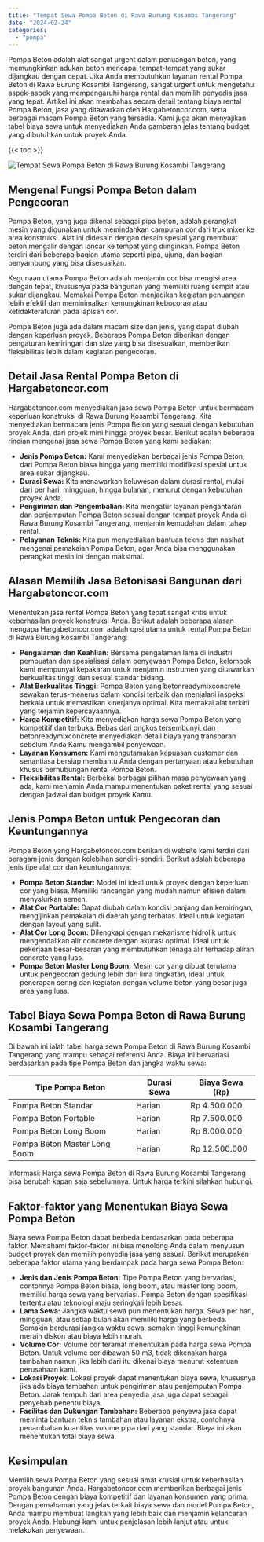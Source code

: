 ```yaml
---
title: "Tempat Sewa Pompa Beton di Rawa Burung Kosambi Tangerang"
date: "2024-02-24"
categories: 
  - "pompa"
---
```




Pompa Beton adalah alat sangat urgent dalam penuangan beton, yang memungkinkan adukan beton mencapai tempat-tempat yang sukar dijangkau dengan cepat. Jika Anda membutuhkan layanan rental Pompa Beton di Rawa Burung Kosambi Tangerang, sangat urgent untuk mengetahui aspek-aspek yang mempengaruhi harga rental dan memilih penyedia jasa yang tepat. Artikel ini akan membahas secara detail tentang biaya rental Pompa Beton, jasa yang ditawarkan oleh Hargabetoncor.com, serta berbagai macam Pompa Beton yang tersedia. Kami juga akan menyajikan tabel biaya sewa untuk menyediakan Anda gambaran jelas tentang budget yang dibutuhkan untuk proyek Anda.

{{< toc >}}

![Tempat Sewa Pompa Beton di Rawa Burung Kosambi Tangerang](https://hargareadymixid.github.io/pompa/concrete-pump%20(11).png)

## Mengenal Fungsi Pompa Beton dalam Pengecoran

Pompa Beton, yang juga dikenal sebagai pipa beton, adalah perangkat mesin yang digunakan untuk memindahkan campuran cor dari truk mixer ke area konstruksi. Alat ini didesain dengan desain spesial yang membuat beton mengalir dengan lancar ke tempat yang diinginkan. Pompa Beton terdiri dari beberapa bagian utama seperti pipa, ujung, dan bagian penyambung yang bisa disesuaikan.

Kegunaan utama Pompa Beton adalah menjamin cor bisa mengisi area dengan tepat, khususnya pada bangunan yang memiliki ruang sempit atau sukar dijangkau. Memakai Pompa Beton menjadikan kegiatan penuangan lebih efektif dan meminimalkan kemungkinan kebocoran atau ketidakteraturan pada lapisan cor.

Pompa Beton juga ada dalam macam size dan jenis, yang dapat diubah dengan keperluan proyek. Beberapa Pompa Beton diberikan dengan pengaturan kemiringan dan size yang bisa disesuaikan, memberikan fleksibilitas lebih dalam kegiatan pengecoran.

## Detail Jasa Rental Pompa Beton di Hargabetoncor.com

Hargabetoncor.com menyediakan jasa sewa Pompa Beton untuk bermacam keperluan konstruksi di Rawa Burung Kosambi Tangerang. Kita menyediakan bermacam jenis Pompa Beton yang sesuai dengan kebutuhan proyek Anda, dari projek mini hingga proyek besar. Berikut adalah beberapa rincian mengenai jasa sewa Pompa Beton yang kami sediakan:

- **Jenis Pompa Beton:** Kami menyediakan berbagai jenis Pompa Beton, dari Pompa Beton biasa hingga yang memiliki modifikasi spesial untuk area sukar dijangkau.
- **Durasi Sewa:** Kita menawarkan keluwesan dalam durasi rental, mulai dari per hari, mingguan, hingga bulanan, menurut dengan kebutuhan proyek Anda.
- **Pengiriman dan Pengembalian:** Kita mengatur layanan pengantaran dan penjemputan Pompa Beton sesuai dengan tempat proyek Anda di Rawa Burung Kosambi Tangerang, menjamin kemudahan dalam tahap rental.
- **Pelayanan Teknis:** Kita pun menyediakan bantuan teknis dan nasihat mengenai pemakaian Pompa Beton, agar Anda bisa menggunakan perangkat mesin ini dengan maksimal.

## Alasan Memilih Jasa Betonisasi Bangunan dari Hargabetoncor.com

Menentukan jasa rental Pompa Beton yang tepat sangat kritis untuk keberhasilan proyek konstruksi Anda. Berikut adalah beberapa alasan mengapa Hargabetoncor.com adalah opsi utama untuk rental Pompa Beton di Rawa Burung Kosambi Tangerang:

- **Pengalaman dan Keahlian:** Bersama pengalaman lama di industri pembuatan dan spesialisasi dalam penyewaan Pompa Beton, kelompok kami mempunyai kepakaran untuk menjamin instrumen yang ditawarkan berkualitas tinggi dan sesuai standar bidang.
- **Alat Berkualitas Tinggi:** Pompa Beton yang betonreadymixconcrete sewakan terus-menerus dalam kondisi terbaik dan menjalani inspeksi berkala untuk memastikan kinerjanya optimal. Kita memakai alat terkini yang terjamin kepercayaannya.
- **Harga Kompetitif:** Kita menyediakan harga sewa Pompa Beton yang kompetitif dan terbuka. Bebas dari ongkos tersembunyi, dan betonreadymixconcrete menyediakan detail biaya yang transparan sebelum Anda Kamu mengambil penyewaan.
- **Layanan Konsumen:** Kami mengutamakan kepuasan customer dan senantiasa bersiap membantu Anda dengan pertanyaan atau kebutuhan khusus berhubungan rental Pompa Beton.
- **Fleksibilitas Rental:** Berbekal berbagai pilihan masa penyewaan yang ada, kami menjamin Anda mampu menentukan paket rental yang sesuai dengan jadwal dan budget proyek Kamu.

## Jenis Pompa Beton untuk Pengecoran dan Keuntungannya

Pompa Beton yang Hargabetoncor.com berikan di website kami terdiri dari beragam jenis dengan kelebihan sendiri-sendiri. Berikut adalah beberapa jenis tipe alat cor dan keuntungannya:

- **Pompa Beton Standar:** Model ini ideal untuk proyek dengan keperluan cor yang biasa. Memiliki rancangan yang mudah namun efisien dalam menyalurkan semen.
- **Alat Cor Portable:** Dapat diubah dalam kondisi panjang dan kemiringan, mengijinkan pemakaian di daerah yang terbatas. Ideal untuk kegiatan dengan layout yang sulit.
- **Alat Cor Long Boom:** Dilengkapi dengan mekanisme hidrolik untuk mengendalikan alir concrete dengan akurasi optimal. Ideal untuk pekerjaan besar-besaran yang membutuhkan tenaga alir terhadap aliran concrete yang luas.
- **Pompa Beton Master Long Boom:** Mesin cor yang dibuat terutama untuk pengecoran gedung lebih dari lima tingkatan, ideal untuk penerapan sering dan kegiatan dengan volume beton yang besar juga area yang luas.

## Tabel Biaya Sewa Pompa Beton di Rawa Burung Kosambi Tangerang

Di bawah ini ialah tabel harga sewa Pompa Beton di Rawa Burung Kosambi Tangerang yang mampu sebagai referensi Anda. Biaya ini bervariasi berdasarkan pada tipe Pompa Beton dan jangka waktu sewa:

| Tipe Pompa Beton | Durasi Sewa | Biaya Sewa (Rp) |
| --- | --- | --- |
| Pompa Beton Standar | Harian | Rp 4.500.000 |
| Pompa Beton Portable | Harian | Rp 7.500.000 |
| Pompa Beton Long Boom | Harian | Rp 8.000.000 |
| Pompa Beton Master Long Boom | Harian | Rp 12.500.000 |

Informasi: Harga sewa Pompa Beton di Rawa Burung Kosambi Tangerang bisa berubah kapan saja sebelumnya. Untuk harga terkini silahkan hubungi.

## Faktor-faktor yang Menentukan Biaya Sewa Pompa Beton

Biaya sewa Pompa Beton dapat berbeda berdasarkan pada beberapa faktor. Memahami faktor-faktor ini bisa menolong Anda dalam menyusun budget proyek dan memilih penyedia jasa yang sesuai. Berikut merupakan beberapa faktor utama yang berdampak pada harga sewa Pompa Beton:

- **Jenis dan Jenis Pompa Beton:** Tipe Pompa Beton yang bervariasi, contohnya Pompa Beton biasa, long boom, atau master long boom, memiliki harga sewa yang bervariasi. Pompa Beton dengan spesifikasi tertentu atau teknologi maju seringkali lebih besar.
- **Lama Sewa:** Jangka waktu sewa pun menentukan harga. Sewa per hari, mingguan, atau setiap bulan akan memiliki harga yang berbeda. Semakin berdurasi jangka waktu sewa, semakin tinggi kemungkinan meraih diskon atau biaya lebih murah.
- **Volume Cor:** Volume cor teramat menentukan pada harga sewa Pompa Beton. Untuk volume cor dibawah 50 m3, tidak dikenakan harga tambahan namun jika lebih dari itu dikenai biaya menurut ketentuan perusahaan kami.
- **Lokasi Proyek:** Lokasi proyek dapat menentukan biaya sewa, khususnya jika ada biaya tambahan untuk pengiriman atau penjemputan Pompa Beton. Jarak tempuh dari area penyedia jasa juga dapat sebagai penyebab penentu biaya.
- **Fasilitas dan Dukungan Tambahan:** Beberapa penyewa jasa dapat meminta bantuan teknis tambahan atau layanan ekstra, contohnya penambahan kuantitas volume pipa dari yang standar. Biaya ini akan menentukan total biaya sewa.

## Kesimpulan

Memilih sewa Pompa Beton yang sesuai amat krusial untuk keberhasilan proyek bangunan Anda. Hargabetoncor.com memberikan berbagai jenis Pompa Beton dengan biaya kompetitif dan layanan konsumen yang prima. Dengan pemahaman yang jelas terkait biaya sewa dan model Pompa Beton, Anda mampu membuat langkah yang lebih baik dan menjamin kelancaran proyek Anda. Hubungi kami untuk penjelasan lebih lanjut atau untuk melakukan penyewaan.
